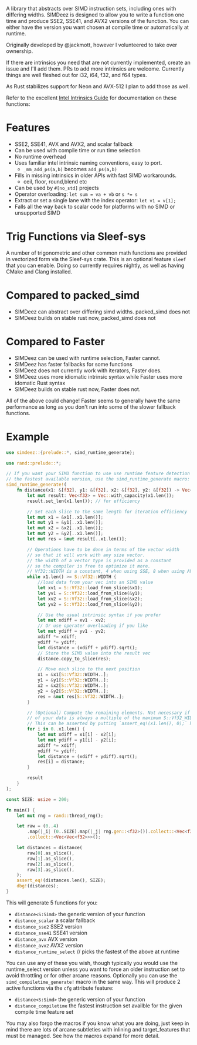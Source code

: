 A library that abstracts over SIMD instruction sets, including ones with differing widths.
SIMDeez is designed to allow you to write a function one time and produce SSE2, SSE41, and AVX2 versions of the function.
You can either have the version you want chosen at compile time or automatically at runtime.

Originally developed by @jackmott, however I volunteered to take over ownership.

If there are intrinsics you need that are not currently implemented, create an issue
and I'll add them. PRs to add more intrinsics are welcome. Currently things are well fleshed out for i32, i64, f32, and f64 types.

As Rust stabilizes support for Neon and AVX-512 I plan to add those as well.

Refer to the excellent [Intel Intrinsics Guide](https://software.intel.com/sites/landingpage/IntrinsicsGuide/#) for documentation on these functions:

# Features

* SSE2, SSE41, AVX and AVX2, and scalar fallback
* Can be used with compile time or run time selection
* No runtime overhead
* Uses familiar intel intrinsic naming conventions, easy to port.
  * `_mm_add_ps(a,b)` becomes `add_ps(a,b)`
* Fills in missing intrinsics in older APIs with fast SIMD workarounds.
  * ceil, floor, round,blend etc
* Can be used by `#[no_std]` projects
* Operator overloading: `let sum = va + vb` or `s *= s`
* Extract or set a single lane with the index operator: `let v1 = v[1];`
* Falls all the way back to scalar code for platforms with no SIMD or unsupported SIMD

# Trig Functions via Sleef-sys
A number of trigonometric and other common math functions are provided
in vectorized form via the Sleef-sys crate. This is an optional feature `sleef` that you can enable.
Doing so currently requires nightly, as well as having CMake and Clang installed.

# Compared to packed_simd

* SIMDeez can abstract over differing simd widths. packed_simd does not
* SIMDeez builds on stable rust now, packed_simd does not

# Compared to Faster

* SIMDeez can be used with runtime selection, Faster cannot.
* SIMDeez has faster fallbacks for some functions
* SIMDeez does not currently work with iterators, Faster does.
* SIMDeez uses more idiomatic intrinsic syntax while Faster uses more idomatic Rust syntax
* SIMDeez builds on stable rust now, Faster does not.

All of the above could change! Faster seems to generally have the same
performance as long as you don't run into some of the slower fallback functions.


# Example

```rust
use simdeez::{prelude::*, simd_runtime_generate};

use rand::prelude::*;

// If you want your SIMD function to use use runtime feature detection to call
// the fastest available version, use the simd_runtime_generate macro:
simd_runtime_generate!(
    fn distance(x1: &[f32], y1: &[f32], x2: &[f32], y2: &[f32]) -> Vec<f32> {
        let mut result: Vec<f32> = Vec::with_capacity(x1.len());
        result.set_len(x1.len()); // for efficiency

        // Set each slice to the same length for iteration efficiency
        let mut x1 = &x1[..x1.len()];
        let mut y1 = &y1[..x1.len()];
        let mut x2 = &x2[..x1.len()];
        let mut y2 = &y2[..x1.len()];
        let mut res = &mut result[..x1.len()];

        // Operations have to be done in terms of the vector width
        // so that it will work with any size vector.
        // the width of a vector type is provided as a constant
        // so the compiler is free to optimize it more.
        // Vf32::WIDTH is a constant, 4 when using SSE, 8 when using AVX2, etc
        while x1.len() >= S::Vf32::WIDTH {
            //load data from your vec into an SIMD value
            let xv1 = S::Vf32::load_from_slice(&x1);
            let yv1 = S::Vf32::load_from_slice(&y1);
            let xv2 = S::Vf32::load_from_slice(&x2);
            let yv2 = S::Vf32::load_from_slice(&y2);

            // Use the usual intrinsic syntax if you prefer
            let mut xdiff = xv1 - xv2;
            // Or use operater overloading if you like
            let mut ydiff = yv1 - yv2;
            xdiff *= xdiff;
            ydiff *= ydiff;
            let distance = (xdiff + ydiff).sqrt();
            // Store the SIMD value into the result vec
            distance.copy_to_slice(res);

            // Move each slice to the next position
            x1 = &x1[S::Vf32::WIDTH..];
            y1 = &y1[S::Vf32::WIDTH..];
            x2 = &x2[S::Vf32::WIDTH..];
            y2 = &y2[S::Vf32::WIDTH..];
            res = &mut res[S::Vf32::WIDTH..];
        }

        // (Optional) Compute the remaining elements. Not necessary if you are sure the length
        // of your data is always a multiple of the maximum S::Vf32_WIDTH you compile for (4 for SSE, 8 for AVX2, etc).
        // This can be asserted by putting `assert_eq!(x1.len(), 0);` here
        for i in 0..x1.len() {
            let mut xdiff = x1[i] - x2[i];
            let mut ydiff = y1[i] - y2[i];
            xdiff *= xdiff;
            ydiff *= ydiff;
            let distance = (xdiff + ydiff).sqrt();
            res[i] = distance;
        }

        result
    }
);

const SIZE: usize = 200;

fn main() {
    let mut rng = rand::thread_rng();

    let raw = (0..4)
        .map(|_i| (0..SIZE).map(|_j| rng.gen::<f32>()).collect::<Vec<f32>>())
        .collect::<Vec<Vec<f32>>>();

    let distances = distance(
        raw[0].as_slice(),
        raw[1].as_slice(),
        raw[2].as_slice(),
        raw[3].as_slice(),
    );
    assert_eq!(distances.len(), SIZE);
    dbg!(distances);
}
```
This will generate 5 functions for you:
* `distance<S:Simd>` the generic version of your function
* `distance_scalar`  a scalar fallback
* `distance_sse2`    SSE2 version
* `distance_sse41`   SSE41 version
* `distance_avx`     AVX version
* `distance_avx2`    AVX2 version
* `distance_runtime_select`  // picks the fastest of the above at runtime

You can use any of these you wish, though typically you would use the runtime_select version
unless you want to force an older instruction set to avoid throttling or for other arcane
reasons.
Optionally you can use the `simd_compiletime_generate!` macro in the same way.  This will
produce 2 active functions via the `cfg` attribute feature:

* `distance<S:Simd>`      the generic version of your function
* `distance_compiletime`  the fastest instruction set availble for the given compile time
feature set

You may also forgo the macros if you know what you are doing, just keep in mind there are lots
of arcane subtleties with inlining and target_features that must be managed. See how the macros
expand for more detail.
